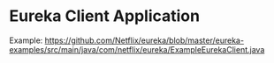 # Eureka Client Application
Example: https://github.com/Netflix/eureka/blob/master/eureka-examples/src/main/java/com/netflix/eureka/ExampleEurekaClient.java